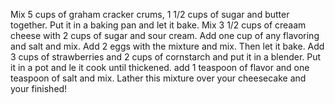Mix 5 cups of graham cracker crums, 1  1/2 cups of sugar and butter together. Put it in a baking pan and let it bake. Mix 3  1/2 cups of creaam cheese with 2 cups
of sugar and sour cream. Add one cup of any flavoring and salt and mix. Add 2 eggs with the mixture and mix. Then let it bake. Add 3 cups of strawberries and 2 cups 
of cornstarch and put it in a blender. Put it in a pot and le it cook until thickened. add 1 teaspoon of flavor and one teaspoon of salt and mix. Lather this mixture
over your cheesecake and your finished!
